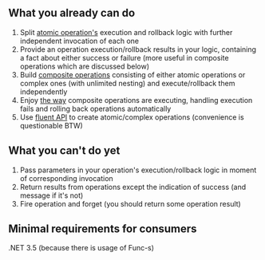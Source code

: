 ## What you already can do
1. Split [atomic operation's](https://github.com/CallStackRunner/RollbackableOperations/wiki/Atomic-operation) execution and rollback logic with further independent invocation of each one
2. Provide an operation execution/rollback results in your logic, containing a fact about either success or failure (more useful in composite operations which are discussed below)
3. Build [composite operations](https://github.com/CallStackRunner/RollbackableOperations/wiki/Complex-operation) consisting of either atomic operations or complex ones (with unlimited nesting) and execute/rollback them independently
4. Enjoy [the way](https://github.com/CallStackRunner/RollbackableOperations/wiki/Complex-operation#execution) composite operations are executing, handling execution fails and rolling back operations automatically
5. Use [fluent API](https://github.com/CallStackRunner/RollbackableOperations/wiki/Examples) to create atomic/complex operations (convenience is questionable BTW)

## What you can't do yet
1. Pass parameters in your operation's execution/rollback logic in moment of corresponding invocation
2. Return results from operations except the indication of success (and message if it's not)
3. Fire operation and forget (you should return some operation result)

## Minimal requirements for consumers
.NET 3.5 (because there is usage of Func-s)
